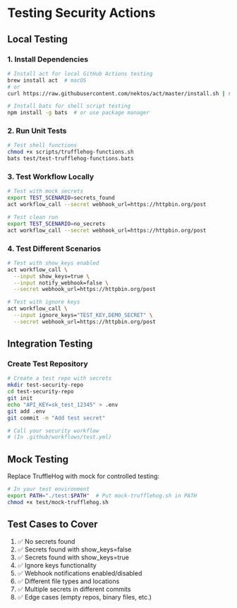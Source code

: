 # Testing Security Actions

## Local Testing

### 1. Install Dependencies

```bash
# Install act for local GitHub Actions testing
brew install act  # macOS
# or
curl https://raw.githubusercontent.com/nektos/act/master/install.sh | sudo bash

# Install bats for shell script testing
npm install -g bats  # or use package manager
```

### 2. Run Unit Tests

```bash
# Test shell functions
chmod +x scripts/trufflehog-functions.sh
bats test/test-trufflehog-functions.bats
```

### 3. Test Workflow Locally

```bash
# Test with mock secrets
export TEST_SCENARIO=secrets_found
act workflow_call --secret webhook_url=https://httpbin.org/post

# Test clean run
export TEST_SCENARIO=no_secrets
act workflow_call --secret webhook_url=https://httpbin.org/post
```

### 4. Test Different Scenarios

```bash
# Test with show_keys enabled
act workflow_call \
  --input show_keys=true \
  --input notify_webhook=false \
  --secret webhook_url=https://httpbin.org/post

# Test with ignore keys
act workflow_call \
  --input ignore_keys="TEST_KEY,DEMO_SECRET" \
  --secret webhook_url=https://httpbin.org/post
```

## Integration Testing

### Create Test Repository

```bash
# Create a test repo with secrets
mkdir test-security-repo
cd test-security-repo
git init
echo "API_KEY=sk_test_12345" > .env
git add .env
git commit -m "Add test secret"

# Call your security workflow
# (In .github/workflows/test.yml)
```

## Mock Testing

Replace TruffleHog with mock for controlled testing:

```bash
# In your test environment
export PATH="./test:$PATH"  # Put mock-trufflehog.sh in PATH
chmod +x test/mock-trufflehog.sh
```

## Test Cases to Cover

1. ✅ No secrets found
2. ✅ Secrets found with show_keys=false
3. ✅ Secrets found with show_keys=true
4. ✅ Ignore keys functionality
5. ✅ Webhook notifications enabled/disabled
6. ✅ Different file types and locations
7. ✅ Multiple secrets in different commits
8. ✅ Edge cases (empty repos, binary files, etc.)
